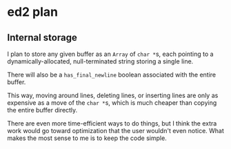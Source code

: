 # ed2 plan

## Internal storage

I plan to store any given buffer as an `Array` of `char *`s,
each pointing to a dynamically-allocated, null-terminated
string storing a single line.

There will also be a `has_final_newline` boolean associated
with the entire buffer.

This way, moving around lines, deleting lines, or inserting
lines are only as expensive as a move of the `char *`s, which
is much cheaper than copying the entire buffer directly.

There are even more time-efficient ways to do things,
but I think the
extra work would go toward optimization that the user wouldn't
even notice. What makes the most sense to me is to
keep the code simple.
